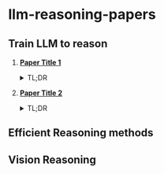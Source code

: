 # llm-reasoning-papers

## Train LLM to reason 
1. **[Paper Title 1](https://arxiv.org/abs/1234.56789)**
   <details>
     <summary>TL;DR</summary>
     A brief summary of the paper's key contributions and findings.
   </details>

2. **[Paper Title 2](https://arxiv.org/abs/9876.54321)**
   <details>
     <summary>TL;DR</summary>
     Another brief summary explaining what the paper is about.
   </details>

## Efficient Reasoning methods 

## Vision Reasoning 


